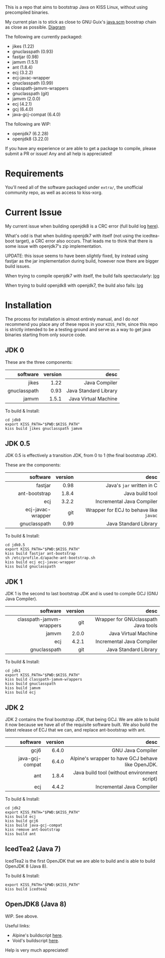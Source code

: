 This is a repo that aims to bootstrap Java on KISS Linux, without using precompiled
binaries.

My current plan is to stick as close to GNU Guix's [java.scm](https://git.savannah.gnu.org/cgit/guix.git/tree/gnu/packages/java.scm)
boostrap chain as close as possible. [Diagram](https://bootstrappable.org/images/jdk-bootstrap.png)

The following are currently packaged:
* jikes (1.22)
* gnuclasspath (0.93)
* fastjar (0.98)
* jamvm (1.5.1)
* ant (1.8.4)
* ecj (3.2.2)
* ecj-javac-wrapper
* gnuclasspath (0.99)
* classpath-jamvm-wrappers
* gnuclasspath (git)
* jamvm (2.0.0)
* ecj (4.2.1)
* gcj (6.4.0)
* java-gcj-compat (6.4.0)

The following are WIP:
* openjdk7 (6.2.28)
* openjdk8 (3.22.0)

If you have any experience or are able to get a package to compile, please submit a PR or issue!
Any and all help is appreciated!

# Requirements

You'll need all of the software packaged under `extra/`, the unofficial
community repo, as well as access to kiss-xorg.

# Current Issue

My current issue when building openjdk8 is a CRC error
(full build log [here](https://0x0.st/oSgD.KDGklH)).

What's odd is that when building openjdk7 with itself (not using the
icedtea-boot target), a CRC error also occurs. That leads me to think that there
is some issue with openjdk7's zip implementation.

UPDATE: this issue seems to have been *slightly* fixed, by instead using
fastjar as the jar implementation during build, however now there are bigger
build issues.

When trying to compile openjdk7 with itself, the build fails spectacularly: [log](https://0x0.st/oSEF.ddgpJC)

When trying to build openjdk8 with openjdk7, the build also fails: [log](https://0x0.st/oSEC.GKgGHb)

# Installation

The process for installation is almost entirely manual, and I do *not* recommend
you place any of these repos in your `KISS_PATH`, since this repo is strictly
intended to be a testing ground and serve as a way to get java binaries starting
from only source code.

## JDK 0

These are the three components:

software     | version | desc
--------:    |--------:|-----:
jikes        | 1.22    | Java Compiler
gnuclasspath | 0.93    | Java Standard Library
jamvm        | 1.5.1   | Java Virtual Machine

To build & Install:
```shell
cd jdk0
export KISS_PATH="$PWD:$KISS_PATH"
kiss build jikes gnuclasspath jamvm
```

## JDK 0.5

JDK 0.5 is effectively a transition JDK, from 0 to 1 (the final bootstrap JDK).

These are the components:

software          | version | desc
--------:         |--------:|-----:
fastjar           | 0.98    | Java's `jar` written in C
ant-bootstrap     | 1.8.4   | Java build tool
ecj               | 3.2.2   | Incremental Java Compiler
ecj-javac-wrapper | git     | Wrapper for ECJ to behave like `javac`
gnuclasspath      | 0.99    | Java Standard Library

To build & Install:
```shell
cd jdk0.5
export KISS_PATH="$PWD:$KISS_PATH"
kiss build fastjar ant-bootstrap
sh /etc/profile.d/apache-ant-bootstrap.sh
kiss build ecj ecj-javac-wrapper
kiss build gnuclasspath
```

## JDK 1

JDK 1 is the second to last bootstrap JDK and is used to compile GCJ
(GNU Java Compiler).

software                 | version | desc
--------:                |--------:|-----:
classpath-jamvm-wrappers | git     | Wrapper for GNUclasspath Java tools
jamvm                    | 2.0.0   | Java Virtual Machine
ecj                      | 4.2.1   | Incremental Java Compiler
gnuclasspath             | git     | Java Standard Library

To build & Install:
```shell
cd jdk1
export KISS_PATH="$PWD:$KISS_PATH"
kiss build classpath-jamvm-wrappers
kiss build gnuclasspath
kiss build jamvm
kiss build ecj
```

## JDK 2

JDK 2 contains the final bootstrap JDK, that being GCJ. We are able to build
it now because we have all of the requisite software built. We also build
the latest release of ECJ that we can, and replace ant-bootstrap with ant.

software        | version | desc
--------:       |--------:|-----:
gcj6            | 6.4.0   | GNU Java Compiler
java-gcj-compat | 6.4.0   | Alpine's wrapper to have GCJ behave like OpenJDK.
ant             | 1.8.4   | Java build tool (without environment script)
ecj             | 4.4.2   | Incremental Java Compiler

To build & Install:
```shell
cd jdk2
export KISS_PATH="$PWD:$KISS_PATH"
kiss build ecj
kiss build gcj6
kiss build java-gcj-compat
kiss remove ant-bootstrap
kiss build ant
```

## IcedTea2 (Java 7)

IcedTea2 is the first OpenJDK that we are able to build and is able to build
OpenJDK 8 (Java 8).

To build & Install:
```shell
export KISS_PATH="$PWD:$KISS_PATH"
kiss build icedtea2
```

## OpenJDK8 (Java 8)

WIP. See above.

Useful links:
* Alpine's buildscript [here](https://git.alpinelinux.org/aports/tree/community/openjdk8/APKBUILD).
* Void's buildscript [here](https://github.com/void-linux/void-packages/blob/master/srcpkgs/openjdk8/template).

Help is very much appreciated!
